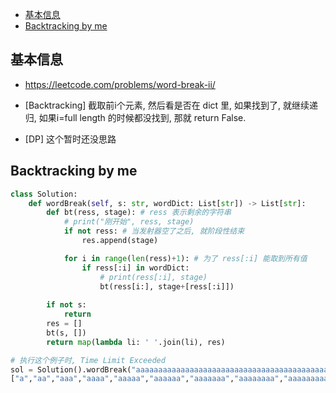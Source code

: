- [基本信息](#%e5%9f%ba%e6%9c%ac%e4%bf%a1%e6%81%af)
- [Backtracking by me](#backtracking-by-me)



## 基本信息

- https://leetcode.com/problems/word-break-ii/

- [Backtracking] 截取前i个元素, 然后看是否在 dict 里, 如果找到了, 就继续递归, 如果i=full length 的时候都没找到, 那就 return False.
- [DP] 这个暂时还没思路



## Backtracking by me



```py
class Solution:
    def wordBreak(self, s: str, wordDict: List[str]) -> List[str]:
        def bt(ress, stage): # ress 表示剩余的字符串
            # print("刚开始", ress, stage)
            if not ress: # 当发射器空了之后, 就阶段性结束
                res.append(stage)

            for i in range(len(ress)+1): # 为了 ress[:i] 能取到所有值
                if ress[:i] in wordDict:
                    # print(ress[:i], stage)
                    bt(ress[i:], stage+[ress[:i]])
        
        if not s:
            return
        res = []
        bt(s, [])
        return map(lambda li: ' '.join(li), res)

# 执行这个例子时, Time Limit Exceeded
sol = Solution().wordBreak("aaaaaaaaaaaaaaaaaaaaaaaaaaaaaaaaaaaaaaaaaaaaaaaaaaaaaaaaaaaaaaaaaaaaaaaaaaabaaaaaaaaaaaaaaaaaaaaaaaaaaaaaaaaaaaaaaaaaaaaaaaaaaaaaaaaaaaaaaaaaaaaaaaaaaa", 
["a","aa","aaa","aaaa","aaaaa","aaaaaa","aaaaaaa","aaaaaaaa","aaaaaaaaa","aaaaaaaaaa"])
```
